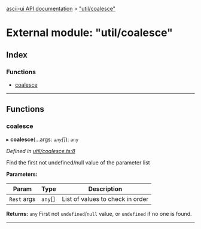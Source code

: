 [ascii-ui API documentation](../README.md) > ["util/coalesce"](../modules/_util_coalesce_.md)

# External module: "util/coalesce"

## Index

### Functions

* [coalesce](_util_coalesce_.md#coalesce)

---

## Functions

<a id="coalesce"></a>

###  coalesce

▸ **coalesce**(...args: *`any`[]*): `any`

*Defined in [util/coalesce.ts:8](https://github.com/danikaze/ascii-ui/blob/cfe4704/src/util/coalesce.ts#L8)*

Find the first not undefined/null value of the parameter list

**Parameters:**

| Param | Type | Description |
| ------ | ------ | ------ |
| `Rest` args | `any`[] |  List of values to check in order |

**Returns:** `any`
First not `undefined`/`null` value, or `undefined` if no one is found.

___

